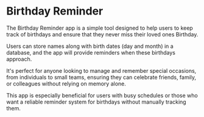 
# Birthday Reminder

The Birthday Reminder app is a simple tool designed to help users to keep track of birthdays and ensure that they never miss their loved ones Birthday.

Users can store names along with birth dates (day and month) in a database, and the app will provide reminders when these birthdays approach.

It's perfect for anyone looking to manage and remember special occasions, from individuals to small teams, ensuring they can celebrate friends, family, or colleagues without relying on memory alone.

This app is especially beneficial for users with busy schedules or those who want a reliable reminder system for birthdays without manually tracking them.
